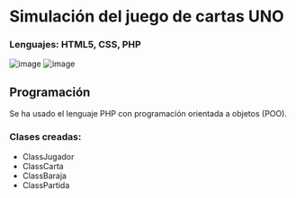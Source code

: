 
# Simulación del juego de cartas UNO 

### Lenguajes: HTML5, CSS, PHP 

![image](https://user-images.githubusercontent.com/104431726/231981873-62b6eb6d-537c-4da9-ac45-c5a0539066b2.png)
![image](https://user-images.githubusercontent.com/104431726/231980164-f8955d03-d344-42c5-804b-e2239e81e3f3.png)


## Programación
Se ha usado el lenguaje PHP con programación orientada a objetos (POO).
### Clases creadas:
- ClassJugador
- ClassCarta
- ClassBaraja
- ClassPartida
